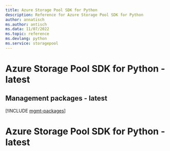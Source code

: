 ```yaml
---
title: Azure Storage Pool SDK for Python
description: Reference for Azure Storage Pool SDK for Python
author: annatisch
ms.author: antisch
ms.data: 11/07/2022
ms.topic: reference
ms.devlang: python
ms.service: storagepool
---
```

# Azure Storage Pool SDK for Python - latest

## Management packages - latest
[!INCLUDE [mgmt-packages](storage-pool-mgmt-index.md)]
# Azure Storage Pool SDK for Python - latest